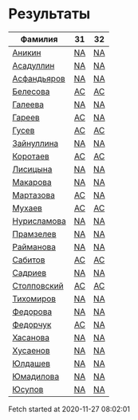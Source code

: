 # Результаты
Фамилия | 31| 32
---|:---:|:---:
[Аникин](Аникин/README.md)  | [NA](Аникин/31.md) | [NA](Аникин/32.md)
[Асадуллин](Асадуллин/README.md)  | [NA](Асадуллин/31.md) | [NA](Асадуллин/32.md)
[Асфандьяров](Асфандьяров/README.md)  | [NA](Асфандьяров/31.md) | [NA](Асфандьяров/32.md)
[Белесова](Белесова/README.md)  | [AC](Белесова/31.md) | [AC](Белесова/32.md)
[Галеева](Галеева/README.md)  | [NA](Галеева/31.md) | [NA](Галеева/32.md)
[Гареев](Гареев/README.md)  | [AC](Гареев/31.md) | [NA](Гареев/32.md)
[Гусев](Гусев/README.md)  | [AC](Гусев/31.md) | [AC](Гусев/32.md)
[Зайнуллина](Зайнуллина/README.md)  | [NA](Зайнуллина/31.md) | [NA](Зайнуллина/32.md)
[Коротаев](Коротаев/README.md)  | [AC](Коротаев/31.md) | [AC](Коротаев/32.md)
[Лисицына](Лисицына/README.md)  | [NA](Лисицына/31.md) | [NA](Лисицына/32.md)
[Макарова](Макарова/README.md)  | [NA](Макарова/31.md) | [NA](Макарова/32.md)
[Мартазова](Мартазова/README.md)  | [AC](Мартазова/31.md) | [NA](Мартазова/32.md)
[Мухаев](Мухаев/README.md)  | [AC](Мухаев/31.md) | [AC](Мухаев/32.md)
[Нурисламова](Нурисламова/README.md)  | [NA](Нурисламова/31.md) | [NA](Нурисламова/32.md)
[Прамзелев](Прамзелев/README.md)  | [NA](Прамзелев/31.md) | [NA](Прамзелев/32.md)
[Райманова](Райманова/README.md)  | [NA](Райманова/31.md) | [NA](Райманова/32.md)
[Сабитов](Сабитов/README.md)  | [AC](Сабитов/31.md) | [AC](Сабитов/32.md)
[Садриев](Садриев/README.md)  | [NA](Садриев/31.md) | [NA](Садриев/32.md)
[Столповский](Столповский/README.md)  | [AC](Столповский/31.md) | [AC](Столповский/32.md)
[Тихомиров](Тихомиров/README.md)  | [NA](Тихомиров/31.md) | [NA](Тихомиров/32.md)
[Федорова](Федорова/README.md)  | [NA](Федорова/31.md) | [NA](Федорова/32.md)
[Федорчук](Федорчук/README.md)  | [AC](Федорчук/31.md) | [NA](Федорчук/32.md)
[Хасанова](Хасанова/README.md)  | [NA](Хасанова/31.md) | [NA](Хасанова/32.md)
[Хусаенов](Хусаенов/README.md)  | [NA](Хусаенов/31.md) | [NA](Хусаенов/32.md)
[Юлдашев](Юлдашев/README.md)  | [NA](Юлдашев/31.md) | [NA](Юлдашев/32.md)
[Юмадилова](Юмадилова/README.md)  | [NA](Юмадилова/31.md) | [NA](Юмадилова/32.md)
[Юсупов](Юсупов/README.md)  | [NA](Юсупов/31.md) | [NA](Юсупов/32.md)

Fetch started at 2020-11-27 08:02:01
